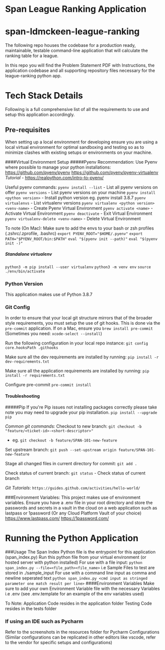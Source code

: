 Span League Ranking Application
==============================
# span-ldmckeen-league-ranking

The following repo houses the codebase for a production ready, maintainable, testable
command-line application that will calculate the ranking table for a league.

In this repo you will find the Problem Statement PDF with Instructions, the application
codebase and all supporting repository files necessary for the league-ranking python app.

# Tech Stack Details
Following is a full comprehensive list of all the requirements to use and setup this
application accordingly.
## Pre-requisites
When setting up a local environment for developing ensure you are using a local
virtual environment for optimal sandboxing and testing so as to minimize clashes with
existing setups or environments on your machine.

####Virtual Environment Setup
#####Pyenv
Recommendation: Use Pyenv where possible to manage your python installations:
https://github.com/pyenv/pyenv
https://github.com/pyenv/pyenv-virtualenv
*Tutorial* - https://realpython.com/intro-to-pyenv/

Useful pyenv commands:
`pyenv install --list` - List all pyenv versions on offer
`pyenv versions` - List pyenv versions on your machine
`pyenv install <python version>` - Install python version eg. pyenv install 3.8.7
`pyenv virtualenvs` - List virtualenv versions
`pyenv virtualenv <python version> <venv-name>` - Create Pyenv Virtual Environment
`pyenv activate <name>` - Activate Virtual Environment
`pyenv deactivate`  -  Exit Virtual Environment
`pyenv virtualenv-delete <venv-name>` - Delete Virtual Environment

To note (On Mac):
Make sure to add the envs to your bash or zsh profiles (.zshrc/.zprofile, .bashrc)
`export PYENV_ROOT="$HOME/.pyenv"`
`export PATH="$PYENV_ROOT/bin:$PATH"`
`eval "$(pyenv init --path)"`
`eval "$(pyenv init -)"`

##### Standalone virtualenv
`python3 -m pip install --user virtualenv`
`python3 -m venv env`
`source ./env/bin/activate`


### Python Version
This application makes use of Python 3.8.7

### Git Config
In order to ensure that your local git structure mirrors that of the broader style
requirements, you must setup the use of git hooks. This is done via the `pre-commit`
application. If on a Mac, ensure you `brew install pre-commit` (Sometimes you need: `xcode-select --install`)

Run the following configuration in your local repo instance:
`git config core.hooksPath .githooks`

Make sure all the dev requirements are installed by running:
`pip install -r dev-requirements.txt`

Make sure all the application requirements are installed by running:
`pip install -r requirements.txt`

Configure pre-commit
`pre-commit install`

#### Troubleshooting
#####Pip
If you're Pip issues not installing packages correctly please take note you may need to upgrade your pip installation.
`pip install --upgrade pip`

*Common git commands:*
Checkout to new branch:
`git checkout -b "feature/<ticket-id>-<short-descriptor>"`
- eg. `git checkout -b feature/SPAN-101-new-feature`

Set upstream branch:
`git push --set-upstream origin feature/SPAN-101-new-feature`

Stage all changed files in current directory for commit:
`git add .`

Check status of current branch:
`git status` - Check status of current branch

*Git Tutorials*:
`https://guides.github.com/activities/hello-world/`

###Environment Variables:
This project makes use of environment variables.
Ensure you have a .env file in your root directory and store the passwords and secrets
in a vault in the cloud on a web application such as lastpass or 1password
(Or any Cloud Platform Vault of your choice)
https://www.lastpass.com/
https://1password.com/

# Running the Python Application
###Usage
The Span Index Python file is the entrypoint for this application (span_index.py)
Run this python file from your virtual environment (or hosted server with python installed)
For use with a file input:
`python span_index.py --file=<file_path><file_name>`
i.e Sample Files to test are stored in ./sample_input
For use with a command line input as comma and newline seperated text
`python span_index.py <cmd input as stringed parameter one match result per line>`
####Environment Variables
Make sure to add your own Environment Variable file with the necessary Variables i.e .env
(see .env.template for an example of the env variables used)

To Note:
Application Code resides in the application folder
Testing Code resides in the tests folder
### If using an IDE such as Pycharm
Refer to the screenshots in the resources folder for Pycharm Configurations
(Similar configurations can be replicated in other editors like vscode, refer to the vendor
for specific setups and configurations)
